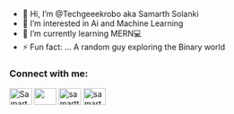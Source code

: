 - 👋 Hi, I’m @Techgeeekrobo aka Samarth Solanki
- 👀 I’m interested in Ai and Machine Learning
- 🌱 I’m currently learning MERN💻
- ⚡ Fun fact: ... A random guy exploring the Binary world
<h3 align="left">Connect with me:</h3>
<p align="left">
<a href="https://twitter.com/Solan_thoughts" target="blank"><img align="center" src="https://raw.githubusercontent.com/rahuldkjain/github-profile-readme-generator/master/src/images/icons/Social/twitter.svg" alt="Samarth Solanki" height="30" width="40" /></a>
<a href="https://www.linkedin.com/in/samarth-solanki-565a79213/" target="blank"><img align="center" src="https://raw.githubusercontent.com/rahuldkjain/github-profile-readme-generator/master/src/images/icons/Social/linked-in-alt.svg"  height="30" width="40" /></a>
<a href="https://www.instagram.com/samartth01/" target="blank"><img align="center" src="https://raw.githubusercontent.com/rahuldkjain/github-profile-readme-generator/master/src/images/icons/Social/instagram.svg" alt="samartth01" height="30" width="40" /></a>
<a href="https://leetcode.com/samarth9987/" target="blank"><img align="center" src="https://raw.githubusercontent.com/rahuldkjain/github-profile-readme-generator/master/src/images/icons/Social/leet-code.svg" alt="samarth9987" height="30" width="40" /></a>
<!---
Techgeeekrobo/Techgeeekrobo is a ✨ special ✨ repository because its `README.md` (this file) appears on your GitHub profile.
You can click the Preview link to take a look at your changes.
--->
